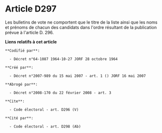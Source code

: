 # Article D297

Les bulletins de vote ne comportent que le titre de la liste ainsi que les noms et prénoms de chacun des candidats dans
l'ordre résultant de la publication prévue à l'article D. 296.

**Liens relatifs à cet article**

	**Codifié par**:

	  - Décret n°64-1087 1964-10-27 JORF 28 octobre 1964

	**Créé par**:

	  - Décret n°2007-989 du 15 mai 2007 - art. 1 () JORF 16 mai 2007

	**Abrogé par**:

	  - Décret n°2008-170 du 22 février 2008 - art. 3

	**Cite**:

	  - Code électoral - art. D296 (V)

	**Cité par**:

	  - Code électoral - art. D298 (Ab)
